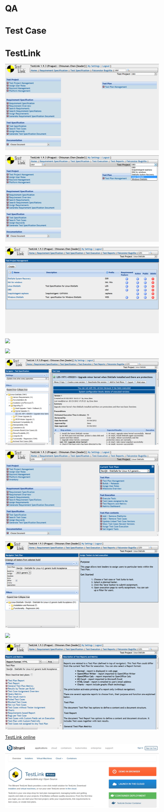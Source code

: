# QA 

# Test Case

# TestLink

![](fig/testlink-home.png)

![](fig/testlink-test-project.png)

![](fig/testlink-test-project-management.png)

![](fig/testlink-plan.png)

![](fig/testlink-plan-management.png)

![](fig/testlink-test-cases.png)

![](fig/testlink-current-test-plan.png)

![](fig/testlink-assign-test.png)

![](fig/testlink-case-execution.png)

![](fig/testlink-report.png)

[TestLink online](https://bitnami.com/stack/testlink)

![](fig/bitnami.png)
